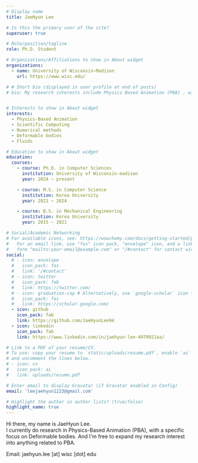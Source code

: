 ```yaml
---
# Display name
title: JaeHyun Lee

# Is this the primary user of the site?
superuser: true

# Role/position/tagline
role: Ph.D. Student

# Organizations/Affiliations to show in About widget
organizations:
  - name: University of Wisconsin–Madison
    url: https://www.wisc.edu/

# # Short bio (displayed in user profile at end of posts)
# bio: My research interests include Physics Based Animation (PBA) , with a specific focus on deformable bodies. And I'm free to expand my research interest into something related to PBA.


# Interests to show in About widget
interests:
  - Physics-Based Animation
  - Scientific Computing
  - Numerical methods
  - Deformable bodies
  - Fluids

# Education to show in About widget
education:
  courses:
    - course: Ph.D. in Computer Sciences
      institution: University of Wisconsin-madison
      year: 2024 ~ present

    - course: M.S. in Computer Science
      institution: Korea University
      year: 2021 ~ 2024

    - course: B.S. in Mechanical Engineering
      institution: Korea University
      year: 2015 ~ 2021

# Social/Academic Networking
# For available icons, see: https://wowchemy.com/docs/getting-started/page-builder/#icons
#   For an email link, use "fas" icon pack, "envelope" icon, and a link in the
#   form "mailto:your-email@example.com" or "/#contact" for contact widget.
social:
  # - icon: envelope
  #   icon_pack: fas
  #   link: '/#contact'
  # - icon: twitter
  #   icon_pack: fab
  #   link: https://twitter.com/
  # - icon: graduation-cap # Alternatively, use `google-scholar` icon from `ai` icon pack
  #   icon_pack: fas
  #   link: https://scholar.google.com/
  - icon: github
    icon_pack: fab
    link: https://github.com/JaeHyunLee94
  - icon: linkedin
    icon_pack: fab
    link: https://www.linkedin.com/in/jaehyun-lee-4970921aa/

# Link to a PDF of your resume/CV.
# To use: copy your resume to `static/uploads/resume.pdf`, enable `ai` icons in `params.toml`,
# and uncomment the lines below.
# - icon: cv
#   icon_pack: ai
#   link: uploads/resume.pdf

# Enter email to display Gravatar (if Gravatar enabled in Config)
email: 'leejaehyun1223@gmail.com'

# Highlight the author in author lists? (true/false)
highlight_name: true
---
```


Hi there, my name is JaeHyun Lee.  
I currently do research in Physics-Based Animation (PBA), with a specific focus on Deformable bodies. And I'm free to expand my research interest into anything related to PBA.

Email: jaehyun.lee [at] wisc [dot] edu



<!-- {{< icon name="download" pack="fas" >}} Download my {{< staticref "uploads/demo_resume.pdf" "newtab" >}}resumé{{< /staticref >}}. -->
